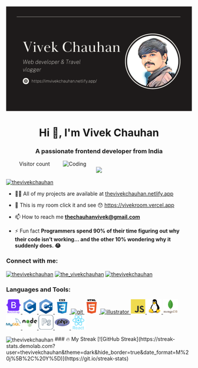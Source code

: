 ![logo](https://github.com/thevivekchauhan/thevivekchauhan/blob/main/banner.png)

<h1 align="center">Hi 👋, I'm Vivek Chauhan</h1>
<h3 align="center">A passionate frontend developer from India</h3>

<img align="right" alt="Coding" width="350" src="https://raw.githubusercontent.com/soumyajit4419/soumyajit4419/refs/heads/master/thoughtworks-gif_dribbble.gif">



<p align="center"> 
  Visitor count<br>
  <img src="https://profile-counter.glitch.me/thevivekchauhan/count.svg" />
</p>

<p align="left">
  <a href="https://github.com/ryo-ma/github-profile-trophy">
    <img src="https://github-profile-trophy.vercel.app/?username=thevivekchauhan&theme=gruvbox&row=1&column=3&margin-w=15&margin-h=15&no-frame=true&rank=SSS&title=Followers,Repos,Stars,Commit,Issues" alt="thevivekchauhan" style="width: 500px; height: auto;" />
  </a>
</p>



- 👨‍💻 All of my projects are available at <a href="https://thevivekchauhan.netlify.app/" target="_blank">thevivekchauhan.netlify.app</a>

- 📝 This is my room click it and see 😯 <a href="https://vivekroom.vercel.app/" target="_blank">https://vivekroom.vercel.app</a>

- 📫 How to reach me **thechauhanvivek@gmail.com**

- ⚡ Fun fact **Programmers spend 90% of their time figuring out why their code isn’t working… and the other 10% wondering why it suddenly does. 😂**

<h3 align="left">Connect with me:</h3>
<p align="left">
<a href="https://linkedin.com/in/thevivekchauhan" target="blank"><img align="center" src="https://raw.githubusercontent.com/rahuldkjain/github-profile-readme-generator/master/src/images/icons/Social/linked-in-alt.svg" alt="thevivekchauhan" height="30" width="40" /></a>
<a href="https://instagram.com/the_vivekchauhan" target="blank"><img align="center" src="https://raw.githubusercontent.com/rahuldkjain/github-profile-readme-generator/master/src/images/icons/Social/instagram.svg" alt="the_vivekchauhan" height="30" width="40" /></a>
<a href="https://www.youtube.com/c/thevivekchauhan" target="blank"><img align="center" src="https://raw.githubusercontent.com/rahuldkjain/github-profile-readme-generator/master/src/images/icons/Social/youtube.svg" alt="thevivekchauhan" height="30" width="40" /></a>
</p>

<h3 align="left">Languages and Tools:</h3>
<p align="left"> <a href="https://getbootstrap.com" target="_blank" rel="noreferrer"> <img src="https://raw.githubusercontent.com/devicons/devicon/master/icons/bootstrap/bootstrap-plain-wordmark.svg" alt="bootstrap" width="40" height="40"/> </a> <a href="https://www.cprogramming.com/" target="_blank" rel="noreferrer"> <img src="https://raw.githubusercontent.com/devicons/devicon/master/icons/c/c-original.svg" alt="c" width="40" height="40"/> </a> <a href="https://www.w3schools.com/cpp/" target="_blank" rel="noreferrer"> <img src="https://raw.githubusercontent.com/devicons/devicon/master/icons/cplusplus/cplusplus-original.svg" alt="cplusplus" width="40" height="40"/> </a> <a href="https://www.w3schools.com/css/" target="_blank" rel="noreferrer"> <img src="https://raw.githubusercontent.com/devicons/devicon/master/icons/css3/css3-original-wordmark.svg" alt="css3" width="40" height="40"/> </a> <a href="https://git-scm.com/" target="_blank" rel="noreferrer"> <img src="https://www.vectorlogo.zone/logos/git-scm/git-scm-icon.svg" alt="git" width="40" height="40"/> </a> <a href="https://www.w3.org/html/" target="_blank" rel="noreferrer"> <img src="https://raw.githubusercontent.com/devicons/devicon/master/icons/html5/html5-original-wordmark.svg" alt="html5" width="40" height="40"/> </a> <a href="https://www.adobe.com/in/products/illustrator.html" target="_blank" rel="noreferrer"> <img src="https://www.vectorlogo.zone/logos/adobe_illustrator/adobe_illustrator-icon.svg" alt="illustrator" width="40" height="40"/> </a> <a href="https://developer.mozilla.org/en-US/docs/Web/JavaScript" target="_blank" rel="noreferrer"> <img src="https://raw.githubusercontent.com/devicons/devicon/master/icons/javascript/javascript-original.svg" alt="javascript" width="40" height="40"/> </a>  </a> <a href="https://www.linux.org/" target="_blank" rel="noreferrer"> <img src="https://raw.githubusercontent.com/devicons/devicon/master/icons/linux/linux-original.svg" alt="linux" width="40" height="40"/> </a> <a href="https://www.mongodb.com/" target="_blank" rel="noreferrer"> <img src="https://raw.githubusercontent.com/devicons/devicon/master/icons/mongodb/mongodb-original-wordmark.svg" alt="mongodb" width="40" height="40"/> </a> <a href="https://www.mysql.com/" target="_blank" rel="noreferrer"> <img src="https://raw.githubusercontent.com/devicons/devicon/master/icons/mysql/mysql-original-wordmark.svg" alt="mysql" width="40" height="40"/> </a> <a href="https://nodejs.org" target="_blank" rel="noreferrer"> <img src="https://raw.githubusercontent.com/devicons/devicon/master/icons/nodejs/nodejs-original-wordmark.svg" alt="nodejs" width="40" height="40"/> </a> <a href="https://www.photoshop.com/en" target="_blank" rel="noreferrer"> <img src="https://raw.githubusercontent.com/devicons/devicon/master/icons/photoshop/photoshop-line.svg" alt="photoshop" width="40" height="40"/> </a> <a href="https://www.php.net" target="_blank" rel="noreferrer"> <img src="https://raw.githubusercontent.com/devicons/devicon/master/icons/php/php-original.svg" alt="php" width="40" height="40"/> </a> <a href="https://reactjs.org/" target="_blank" rel="noreferrer"> <img src="https://raw.githubusercontent.com/devicons/devicon/master/icons/react/react-original-wordmark.svg" alt="react" width="40" height="40"/> </a> </p>

<p><img align="center" src="https://github-readme-stats.vercel.app/api/top-langs?username=thevivekchauhan&show_icons=true&locale=en&layout=compact" alt="thevivekchauhan" />
### 🔥 My Streak
[![GitHub Streak](https://streak-stats.demolab.com?user=thevivekchauhan&theme=dark&hide_border=true&date_format=M%20j%5B%2C%20Y%5D)](https://git.io/streak-stats)
</p>




